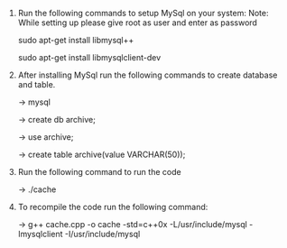 1. Run the following commands to setup MySql on your system:
   Note: While setting up please give root as user and enter as password
   
	sudo apt-get install libmysql++
	
 	sudo apt-get install libmysqlclient-dev
	

2. After installing MySql run the following commands to create database and table.

	-> mysql
	
	-> create db archive;
	
	-> use archive;
	
	-> create table archive(value VARCHAR(50));
	

3. Run the following command to run the code

	-> ./cache

4. To recompile the code run the  following command:

	-> g++ cache.cpp -o cache -std=c++0x -L/usr/include/mysql -lmysqlclient -I/usr/include/mysql 







	
